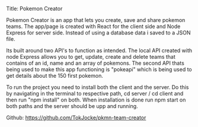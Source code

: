 Title: Pokemon Creator

Pokemon Creator is an app that lets you create, save and share pokemon teams. 
The app/page is created with React for the client side and Node Express for server side. Instead of using a database data i saved to a JSON file.

Its built around two API's to function as intended. The local API created with node Express allows you to get, update, create and delete teams that contains of an id, name and an array of pokemons. The second API thats being used to make this app functioning is "pokeapi" which is being used to get details about the 150 first pokemon. 

To run the project you need to install both the client and the server. Do this by navigating in the terminal to respective path, cd server / cd client and then run "npm install" on both. When installation is done run npm start on both paths and the server should be upp and running.  


Github: https://github.com/TokJocke/pkmn-team-creator
